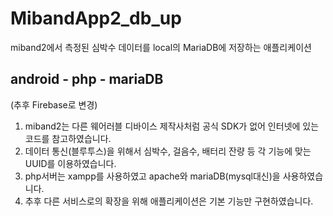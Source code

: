 # MibandApp2_db_up


miband2에서 측정된 심박수 데이터를 local의 MariaDB에 저장하는 애플리케이션

## android - php - mariaDB
(추후 Firebase로 변경)

1. miband2는 다른 웨어러블 디바이스 제작사처럼 공식 SDK가 없어 인터넷에 있는 코드를 참고하였습니다.
2. 데이터 통신(블루투스)을 위해서 심박수, 걸음수, 배터리 잔량 등 각 기능에 맞는 UUID를 이용하였습니다.
3. php서버는 xampp를 사용하였고 apache와 mariaDB(mysql대신)을 사용하였습니다.
4. 추후 다른 서비스로의 확장을 위해 애플리케이션은 기본 기능만 구현하였습니다.
